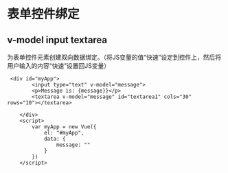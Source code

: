 # 表单控件绑定
## v-model input textarea
为表单控件元素创建双向数据绑定。（将JS变量的值“快速”设定到控件上，然后将用户输入的内容“快速”设置回JS变量）
```
 <div id="myApp">
        <input type="text" v-model="message">
        <p>Message is: {message}}</p>
        <textarea v-model="message" id="textarea1" cols="30" rows="10"></textarea>

    </div>
    <script>
        var myApp = new Vue({
            el: "#myApp",
            data: {
                message: ""
            }
        })
    </script>
```
